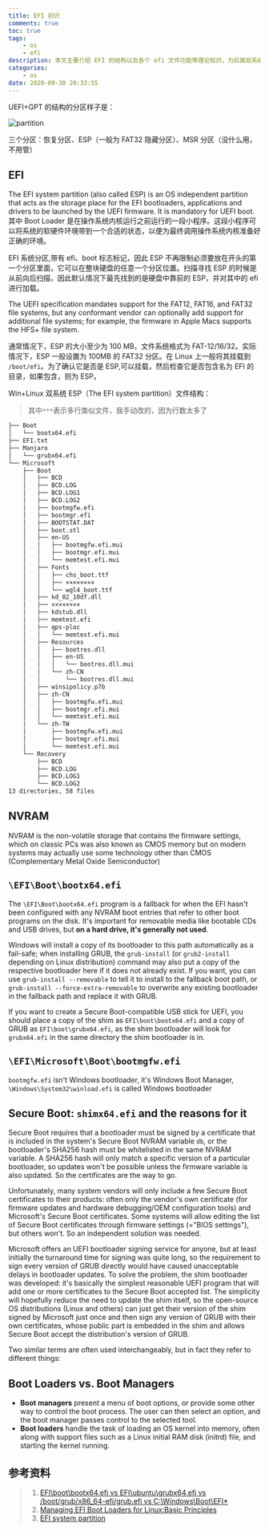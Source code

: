 ```yaml
---
title: EFI 初识
comments: true
toc: true
tags:
    - os
    - efi
description: 本文主要介绍 EFI 的结构以及各个 efi 文件功能等理论知识，为后面双系统测试实践打下理论基础。
categories:
    - os
date: 2020-09-30 20:33:55
---
```


UEFI+GPT 的结构的分区样子是：

![partition](https://raw.githubusercontent.com/violetu/blogimages/master/20200929165639.png)

三个分区：恢复分区、ESP（一般为 FAT32 隐藏分区）、MSR 分区（没什么用，不用管）

## EFI

The EFI system partition (also called ESP) is an OS independent partition that acts as the storage place for the EFI bootloaders, applications and drivers to be launched by the UEFI firmware. It is mandatory for UEFI boot. 其中 Boot Loader 是在操作系统内核运行之前运行的一段小程序。这段小程序可以将系统的软硬件环境带到一个合适的状态，以便为最终调用操作系统内核准备好正确的环境。

EFI 系统分区,带有 efi、boot 标志标记，因此 ESP 不再限制必须要放在开头的第一个分区里面，它可以在整块硬盘的任意一个分区位置。扫描寻找 ESP 的时候是从前向后扫描，因此默认情况下最先找到的是硬盘中靠前的 ESP，并对其中的 efi 进行加载。

The UEFI specification mandates support for the FAT12, FAT16, and FAT32 file systems, but any conformant vendor can optionally add support for additional file systems; for example, the firmware in Apple Macs supports the HFS+ file system.

通常情况下，ESP 的大小至少为 100 MB，文件系统格式为 FAT-12/16/32。实际情况下，ESP 一般设置为 100MB 的 FAT32 分区。在 Linux 上一般将其挂载到 `/boot/efi`。为了确认它是否是 ESP,可以挂载，然后检查它是否包含名为 EFI 的目录，如果包含，则为 ESP。

Win+Linux 双系统 ESP（The EFI system partition）文件结构：

> 其中`***`表示多行类似文件，我手动改的，因为行数太多了

```txt
├── Boot
│   └── bootx64.efi
├── EFI.txt
├── Manjaro
│   └── grubx64.efi
└── Microsoft
    ├── Boot
    │   ├── BCD
    │   ├── BCD.LOG
    │   ├── BCD.LOG1
    │   ├── BCD.LOG2
    │   ├── bootmgfw.efi
    │   ├── bootmgr.efi
    │   ├── BOOTSTAT.DAT
    │   ├── boot.stl
    │   ├── en-US
    │   │   ├── bootmgfw.efi.mui
    │   │   ├── bootmgr.efi.mui
    │   │   └── memtest.efi.mui
    │   ├── Fonts
    │   │   ├── chs_boot.ttf
    │   │   ├── ××××××××
    │   │   └── wgl4_boot.ttf
    │   ├── kd_02_10df.dll
    │   ├── ××××××××
    │   ├── kdstub.dll
    │   ├── memtest.efi
    │   ├── qps-ploc
    │   │   └── memtest.efi.mui
    │   ├── Resources
    │   │   ├── bootres.dll
    │   │   ├── en-US
    │   │   │   └── bootres.dll.mui
    │   │   └── zh-CN
    │   │       └── bootres.dll.mui
    │   ├── winsipolicy.p7b
    │   ├── zh-CN
    │   │   ├── bootmgfw.efi.mui
    │   │   ├── bootmgr.efi.mui
    │   │   └── memtest.efi.mui
    │   └── zh-TW
    │       ├── bootmgfw.efi.mui
    │       ├── bootmgr.efi.mui
    │       └── memtest.efi.mui
    └── Recovery
        ├── BCD
        ├── BCD.LOG
        ├── BCD.LOG1
        └── BCD.LOG2
13 directories, 58 files
```

## NVRAM

NVRAM is the non-volatile storage that contains the firmware settings, which on classic PCs was also known as CMOS memory but on modern systems may actually use some technology other than CMOS (Complementary Metal Oxide Semiconductor)

## `\EFI\Boot\bootx64.efi`

The `\EFI\Boot\bootx64.efi` program is a fallback for when the EFI hasn't been configured with any NVRAM boot entries that refer to other boot programs on the disk. It's important for removable media like bootable CDs and USB drives, but **on a hard drive, it's generally not used**.

Windows will install a copy of its bootloader to this path automatically as a fail-safe; when installing GRUB, the `grub-install` (or `grub2-install` depending on Linux distribution) command may also put a copy of the respective bootloader here if it does not already exist. If you want, you can use `grub-install --removable` to tell it to install to the fallback boot path, or `grub-install --force-extra-removable` to overwrite any existing bootloader in the fallback path and replace it with GRUB.

If you want to create a Secure Boot-compatible USB stick for UEFI, you should place a copy of the shim as `EFI\boot\bootx64.efi` and a copy of GRUB as `EFI\boot\grubx64.efi`, as the shim bootloader will look for `grubx64.efi` in the same directory the shim bootloader is in.

## `\EFI\Microsoft\Boot\bootmgfw.efi`

`bootmgfw.efi` isn't Windows bootloader, it's Windows Boot Manager, `\Windows\System32\winload.efi` is called Windows bootloader

## Secure Boot: `shimx64.efi` and the reasons for it

Secure Boot requires that a bootloader must be signed by a certificate that is included in the system's Secure Boot NVRAM variable `db`, or the bootloader's SHA256 hash must be whitelisted in the same NVRAM variable. A SHA256 hash will only match a specific version of a particular bootloader, so updates won't be possible unless the firmware variable is also updated. So the certificates are the way to go.

Unfortunately, many system vendors will only include a few Secure Boot certificates to their products: often only the vendor's own certificate (for firmware updates and hardware debugging/OEM configuration tools) and Microsoft's Secure Boot certificates. Some systems will allow editing the list of Secure Boot certificates through firmware settings (="BIOS settings"), but others won't. So an independent solution was needed.

Microsoft offers an UEFI bootloader signing service for anyone, but at least initially the turnaround time for signing was quite long, so the requirement to sign every version of GRUB directly would have caused unacceptable delays in bootloader updates. To solve the problem, the shim bootloader was developed: it's basically the simplest reasonable UEFI program that will add one or more certificates to the Secure Boot accepted list. The simplicity will hopefully reduce the need to update the shim itself, so the open-source OS distributions (Linux and others) can just get their version of the shim signed by Microsoft just once and then sign any version of GRUB with their own certificates, whose public part is embedded in the shim and allows Secure Boot accept the distribution's version of GRUB.

Two similar terms are often used interchangeably, but in fact they refer to different things:

## Boot Loaders vs. Boot Managers

-   **Boot managers** present a menu of boot options, or provide some other way to control the boot process. The user can then select an option, and the boot manager passes control to the selected tool.
-   **Boot loaders** handle the task of loading an OS kernel into memory, often along with support files such as a Linux initial RAM disk (initrd) file, and starting the kernel running.

## 参考资料

> 1. [EFI\boot\bootx64.efi vs EFI\ubuntu\grubx64.efi vs /boot/grub/x86_64-efi/grub.efi vs C:\Windows\Boot\EFI\*](https://unix.stackexchange.com/questions/565615/efi-boot-bootx64-efi-vs-efi-ubuntu-grubx64-efi-vs-boot-grub-x86-64-efi-grub-efi)
> 2. [Managing EFI Boot Loaders for Linux:Basic Principles](https://www.rodsbooks.com/efi-bootloaders/principles.html)
> 3. [EFI system partition](https://en.wikipedia.org/wiki/EFI_system_partition')
